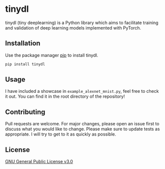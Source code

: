 # tinydl

tinydl (tiny deeplearning) is a Python library which aims to facilitate training and validation of deep learning models implemented with PyTorch.

## Installation

Use the package manager [pip](https://pip.pypa.io/en/stable/) to install tinydl.

```bash
pip install tinydl
```

## Usage

I have included a showcase in `example_alexnet_mnist.py`, feel free to check it out. You can find it in the root directory of the repository!

## Contributing

Pull requests are welcome. For major changes, please open an issue first to discuss what you would like to change.
Please make sure to update tests as appropriate. I will try to get to it as quickly as possible.

## License

[GNU General Public License v3.0](https://choosealicense.com/licenses/gpl-3.0/)
